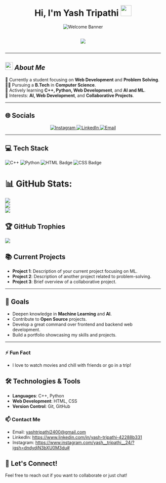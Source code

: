 <h1 align="center"><b>Hi, I'm Yash Tripathi</b> <img src="https://media.giphy.com/media/hvRJCLFzcasrR4ia7z/giphy.gif" width="35"></h1>

<p align="center">
  <img src="https://user-images.githubusercontent.com/73097560/115834477-dbab4500-a447-11eb-908a-139a6edaec5c.gif" alt="Welcome Banner">
</p>

<p align="center" style="font-size: 30px;">
  <a href="https://github.com/DenverCoder1/readme-typing-svg">
    <img src="https://readme-typing-svg.herokuapp.com?font=Verdana&color=cyan&size=50&center=true&vCenter=true&width=1200&height=100&lines=Welcome+to+My+Github+Profile!!;Explore+🔎+and+Collaborate+with+me+⚙">
  </a>
</p>

---

## <img src="https://media2.giphy.com/media/QssGEmpkyEOhBCb7e1/giphy.gif?cid=ecf05e47a0n3gi1bfqntqmob8g9aid1oyj2wr3ds3mg700bl&rid=giphy.gif" width="25"> *About Me*

🔭 Currently a student focusing on **Web Development** and **Problem Solving**.  
👨‍🎓 Pursuing a **B.Tech** in **Computer Science**.  
🌱 Actively learning **C++, Python, Web Development**, and **AI and ML**.  
💬 Interests: **AI, Web Development**, and **Collaborative Projects**.  

---

## 🌐 Socials
<p align="center">
  <a href="https://www.instagram.com/yash__tripathi__24/?igsh=dndydjN3bXU0M3du#">
    <img src="https://img.shields.io/badge/Instagram-%23E4405F.svg?logo=Instagram&logoColor=white" alt="Instagram">
  </a>
  <a href="https://www.linkedin.com/in/yash-tripathi-42288b331">
    <img src="https://img.shields.io/badge/LinkedIn-%230077B5.svg?logo=linkedin&logoColor=white" alt="LinkedIn">
  </a>
  <a href="mailto:yashtripathi2400@gmail.com">
    <img src="https://img.shields.io/badge/Email-D14836?logo=gmail&logoColor=white" alt="Email">
  </a>
</p>

---

## 💻 Tech Stack
![C++](https://img.shields.io/badge/c++-%2300599C.svg?style=plastic&logo=c%2B%2B&logoColor=white) ![Python](https://img.shields.io/badge/python-3670A0?style=plastic&logo=python&logoColor=ffdd54)
    <img src="https://img.shields.io/badge/HTML-E34F26?style=plastic&logo=html5&logoColor=ffffff" alt="HTML Badge">  <img src="https://img.shields.io/badge/CSS-1572B6?style=plastic&logo=css3&logoColor=ffffff" alt="CSS Badge">

# 📊 GitHub Stats:
![](https://github-readme-stats.vercel.app/api?username=Yash-24-pro&theme=vision-friendly-dark&hide_border=false&include_all_commits=false&count_private=false)<br/>
![](https://github-readme-streak-stats.herokuapp.com/?user=Yash-24-pro&theme=vision-friendly-dark&hide_border=false)<br/>
![](https://github-readme-stats.vercel.app/api/top-langs/?username=Yash-24-pro&theme=vision-friendly-dark&hide_border=false&include_all_commits=false&count_private=false&layout=compact)

## 🏆 GitHub Trophies
![](https://github-profile-trophy.vercel.app/?username=Yash-24-pro&theme=radical&no-frame=true&no-bg=true&margin-w=4)



## 📚 Current Projects
- **Project 1**: Description of your current project focusing on ML.
- **Project 2**: Description of another project related to problem-solving.
- **Project 3**: Brief overview of a collaborative project.

---

## 🎯 Goals
- Deepen knowledge in **Machine Learning** and **AI**.
- Contribute to **Open Source** projects.
- Develop a great command over frontend and backend web development.
- Build a portfolio showcasing my skills and projects.

---


### ⚡ Fun Fact
- I love to watch movies and chill with friends or go in a trip!

## 🛠️ Technologies & Tools
- **Languages**: C++, Python
- **Web Development**: HTML, CSS
- **Version Control**: Git, GitHub
  

### 📫 Contact Me
- Email: yashtripathi2400@gmail.com  
- LinkedIn: https://www.linkedin.com/in/yash-tripathi-42288b331
- Instagram: https://www.instagram.com/yash__tripathi__24/?igsh=dndydjN3bXU0M3du#
  
  
## 💬 Let's Connect!
Feel free to reach out if you want to collaborate or just chat!



